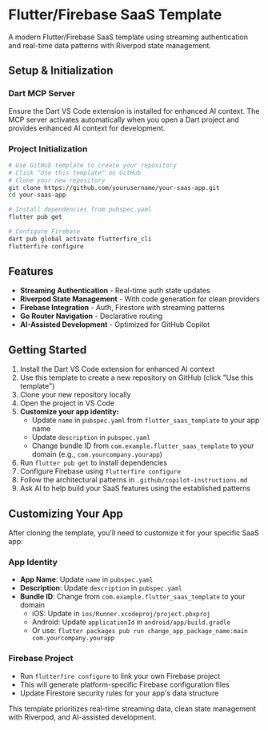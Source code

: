 # Flutter/Firebase SaaS Template

A modern Flutter/Firebase SaaS template using streaming authentication and real-time data patterns with Riverpod state management.

## Setup & Initialization

### Dart MCP Server
Ensure the Dart VS Code extension is installed for enhanced AI context. The MCP server activates automatically when you open a Dart project and provides enhanced AI context for development.

### Project Initialization

```bash
# Use GitHub template to create your repository
# Click "Use this template" on GitHub
# Clone your new repository
git clone https://github.com/yourusername/your-saas-app.git
cd your-saas-app

# Install dependencies from pubspec.yaml
flutter pub get

# Configure Firebase
dart pub global activate flutterfire_cli
flutterfire configure
```

## Features

- **Streaming Authentication** - Real-time auth state updates
- **Riverpod State Management** - With code generation for clean providers
- **Firebase Integration** - Auth, Firestore with streaming patterns
- **Go Router Navigation** - Declarative routing
- **AI-Assisted Development** - Optimized for GitHub Copilot

## Getting Started

1. Install the Dart VS Code extension for enhanced AI context
2. Use this template to create a new repository on GitHub (click "Use this template")
3. Clone your new repository locally
4. Open the project in VS Code
5. **Customize your app identity:**
   - Update `name` in `pubspec.yaml` from `flutter_saas_template` to your app name
   - Update `description` in `pubspec.yaml` 
   - Change bundle ID from `com.example.flutter_saas_template` to your domain (e.g., `com.yourcompany.yourapp`)
6. Run `flutter pub get` to install dependencies
7. Configure Firebase using `flutterfire configure`
8. Follow the architectural patterns in `.github/copilot-instructions.md`
9. Ask AI to help build your SaaS features using the established patterns

## Customizing Your App

After cloning the template, you'll need to customize it for your specific SaaS app:

### App Identity
- **App Name**: Update `name` in `pubspec.yaml` 
- **Description**: Update `description` in `pubspec.yaml`
- **Bundle ID**: Change from `com.example.flutter_saas_template` to your domain
  - iOS: Update in `ios/Runner.xcodeproj/project.pbxproj`
  - Android: Update `applicationId` in `android/app/build.gradle`
  - Or use: `flutter packages pub run change_app_package_name:main com.yourcompany.yourapp`

### Firebase Project
- Run `flutterfire configure` to link your own Firebase project
- This will generate platform-specific Firebase configuration files
- Update Firestore security rules for your app's data structure

This template prioritizes real-time streaming data, clean state management with Riverpod, and AI-assisted development.
